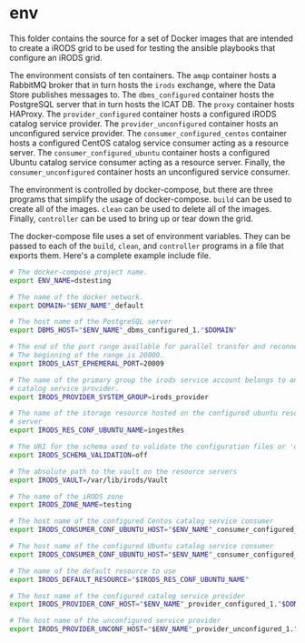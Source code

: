 # env

This folder contains the source for a set of Docker images that are intended to create a iRODS grid to be used for testing the ansible playbooks that configure an iRODS grid.

The environment consists of ten containers. The `amqp` container hosts a RabbitMQ broker that in turn hosts the `irods` exchange, where the Data Store publishes messages to. The `dbms_configured` container hosts the PostgreSQL server that in turn hosts the ICAT DB. The `proxy` container hosts HAProxy. The `provider_configured` container hosts a configured iRODS catalog service provider. The `provider_unconfigured` container hosts an unconfigured service provider. The `consumer_configured_centos` container hosts a configured CentOS catalog service consumer acting as a resource server. The `consumer_configured_ubuntu` container hosts a configured Ubuntu catalog service consumer acting as a resource server. Finally, the  `consumer_unconfigured` container hosts an unconfigured service consumer.

The environment is controlled by docker-compose, but there are three programs that simplify the usage of docker-compose. `build` can be used to create all of the images. `clean` can be used to delete all of the images. Finally, `controller` can be used to bring up or tear down the grid.

The docker-compose file uses a set of environment variables. They can be passed to each of the `build`, `clean`, and `controller` programs in a file that exports them. Here's a complete example include file.

```bash
# The docker-compose project name.
export ENV_NAME=dstesting

# The name of the docker network.
export DOMAIN="$ENV_NAME"_default

# The host name of the PostgreSQL server
export DBMS_HOST="$ENV_NAME"_dbms_configured_1."$DOMAIN"

# The end of the port range available for parallel transfer and reconnections.
# The beginning of the range is 20000.
export IRODS_LAST_EPHEMERAL_PORT=20009

# The name of the primary group the irods service account belongs to on the
# catalog service provider.
export IRODS_PROVIDER_SYSTEM_GROUP=irods_provider

# The name of the storage resource hosted on the configured ubuntu resource
# server
export IRODS_RES_CONF_UBUNTU_NAME=ingestRes

# The URI for the schema used to validate the configuration files or 'off'
export IRODS_SCHEMA_VALIDATION=off

# The absolute path to the vault on the resource servers
export IRODS_VAULT=/var/lib/irods/Vault

# The name of the iRODS zone
export IRODS_ZONE_NAME=testing

# The host name of the configured Centos catalog service consumer
export IRODS_CONSUMER_CONF_UBUNTU_HOST="$ENV_NAME"_consumer_configured_centos_1."$DOMAIN"

# The host name of the configured Ubuntu catalog service consumer
export IRODS_CONSUMER_CONF_UBUNTU_HOST="$ENV_NAME"_consumer_configured_ubuntu_1."$DOMAIN"

# The name of the default resource to use
export IRODS_DEFAULT_RESOURCE="$IRODS_RES_CONF_UBUNTU_NAME"

# The host name of the configured catalog service provider
export IRODS_PROVIDER_CONF_HOST="$ENV_NAME"_provider_configured_1."$DOMAIN"

# The host name of the unconfigured service provider
export IRODS_PROVIDER_UNCONF_HOST="$ENV_NAME"_provider_unconfigured_1."$DOMAIN"
```
